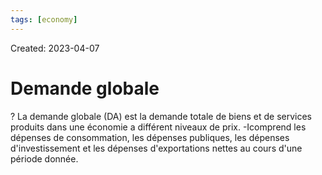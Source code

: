 ```yaml
---
tags: [economy] 
---
```

Created: 2023-04-07

# Demande globale
?
La demande globale (DA) est la demande totale de biens et de services produits dans une économie a différent niveaux de prix. 
-Icomprend les dépenses de consommation, les dépenses publiques, les dépenses d'investissement et les dépenses d'exportations nettes au cours d'une période donnée.